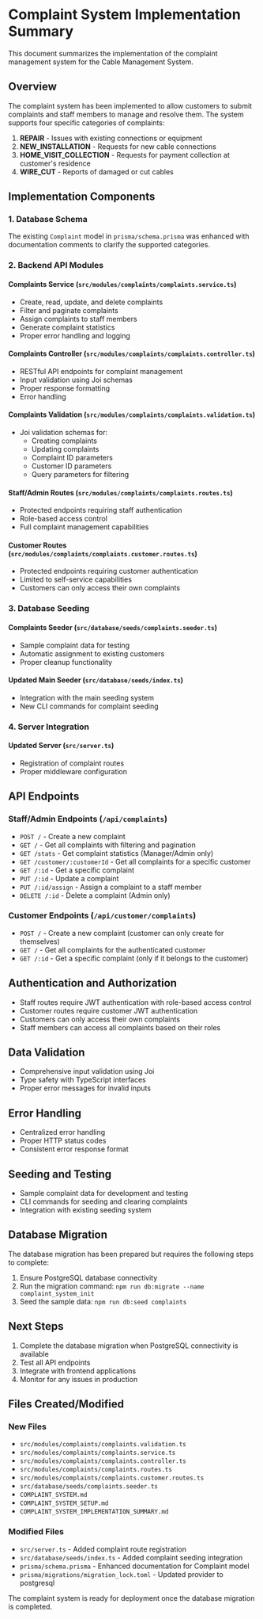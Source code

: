 # Complaint System Implementation Summary

This document summarizes the implementation of the complaint management system for the Cable Management System.

## Overview

The complaint system has been implemented to allow customers to submit complaints and staff members to manage and resolve them. The system supports four specific categories of complaints:

1. **REPAIR** - Issues with existing connections or equipment
2. **NEW_INSTALLATION** - Requests for new cable connections
3. **HOME_VISIT_COLLECTION** - Requests for payment collection at customer's residence
4. **WIRE_CUT** - Reports of damaged or cut cables

## Implementation Components

### 1. Database Schema

The existing `Complaint` model in `prisma/schema.prisma` was enhanced with documentation comments to clarify the supported categories.

### 2. Backend API Modules

#### Complaints Service (`src/modules/complaints/complaints.service.ts`)

- Create, read, update, and delete complaints
- Filter and paginate complaints
- Assign complaints to staff members
- Generate complaint statistics
- Proper error handling and logging

#### Complaints Controller (`src/modules/complaints/complaints.controller.ts`)

- RESTful API endpoints for complaint management
- Input validation using Joi schemas
- Proper response formatting
- Error handling

#### Complaints Validation (`src/modules/complaints/complaints.validation.ts`)

- Joi validation schemas for:
  - Creating complaints
  - Updating complaints
  - Complaint ID parameters
  - Customer ID parameters
  - Query parameters for filtering

#### Staff/Admin Routes (`src/modules/complaints/complaints.routes.ts`)

- Protected endpoints requiring staff authentication
- Role-based access control
- Full complaint management capabilities

#### Customer Routes (`src/modules/complaints/complaints.customer.routes.ts`)

- Protected endpoints requiring customer authentication
- Limited to self-service capabilities
- Customers can only access their own complaints

### 3. Database Seeding

#### Complaints Seeder (`src/database/seeds/complaints.seeder.ts`)

- Sample complaint data for testing
- Automatic assignment to existing customers
- Proper cleanup functionality

#### Updated Main Seeder (`src/database/seeds/index.ts`)

- Integration with the main seeding system
- New CLI commands for complaint seeding

### 4. Server Integration

#### Updated Server (`src/server.ts`)

- Registration of complaint routes
- Proper middleware configuration

## API Endpoints

### Staff/Admin Endpoints (`/api/complaints`)

- `POST /` - Create a new complaint
- `GET /` - Get all complaints with filtering and pagination
- `GET /stats` - Get complaint statistics (Manager/Admin only)
- `GET /customer/:customerId` - Get all complaints for a specific customer
- `GET /:id` - Get a specific complaint
- `PUT /:id` - Update a complaint
- `PUT /:id/assign` - Assign a complaint to a staff member
- `DELETE /:id` - Delete a complaint (Admin only)

### Customer Endpoints (`/api/customer/complaints`)

- `POST /` - Create a new complaint (customer can only create for themselves)
- `GET /` - Get all complaints for the authenticated customer
- `GET /:id` - Get a specific complaint (only if it belongs to the customer)

## Authentication and Authorization

- Staff routes require JWT authentication with role-based access control
- Customer routes require customer JWT authentication
- Customers can only access their own complaints
- Staff members can access all complaints based on their roles

## Data Validation

- Comprehensive input validation using Joi
- Type safety with TypeScript interfaces
- Proper error messages for invalid inputs

## Error Handling

- Centralized error handling
- Proper HTTP status codes
- Consistent error response format

## Seeding and Testing

- Sample complaint data for development and testing
- CLI commands for seeding and clearing complaints
- Integration with existing seeding system

## Database Migration

The database migration has been prepared but requires the following steps to complete:

1. Ensure PostgreSQL database connectivity
2. Run the migration command: `npm run db:migrate --name complaint_system_init`
3. Seed the sample data: `npm run db:seed complaints`

## Next Steps

1. Complete the database migration when PostgreSQL connectivity is available
2. Test all API endpoints
3. Integrate with frontend applications
4. Monitor for any issues in production

## Files Created/Modified

### New Files

- `src/modules/complaints/complaints.validation.ts`
- `src/modules/complaints/complaints.service.ts`
- `src/modules/complaints/complaints.controller.ts`
- `src/modules/complaints/complaints.routes.ts`
- `src/modules/complaints/complaints.customer.routes.ts`
- `src/database/seeds/complaints.seeder.ts`
- `COMPLAINT_SYSTEM.md`
- `COMPLAINT_SYSTEM_SETUP.md`
- `COMPLAINT_SYSTEM_IMPLEMENTATION_SUMMARY.md`

### Modified Files

- `src/server.ts` - Added complaint route registration
- `src/database/seeds/index.ts` - Added complaint seeding integration
- `prisma/schema.prisma` - Enhanced documentation for Complaint model
- `prisma/migrations/migration_lock.toml` - Updated provider to postgresql

The complaint system is ready for deployment once the database migration is completed.
